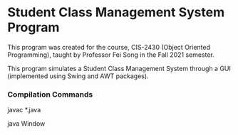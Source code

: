 # Student Class Management System Program

This program was created for the course, CIS-2430 (Object Oriented Programming), taught by Professor Fei Song in the Fall 2021 semester. 

This program simulates a Student Class Management System through a GUI (implemented using Swing and AWT packages).

### Compilation Commands

javac \*.java

java Window
